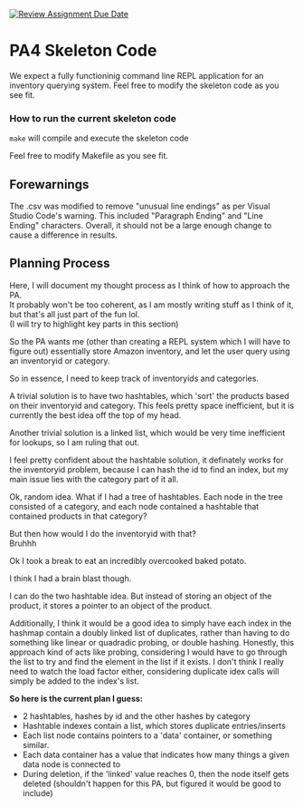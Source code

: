 [![Review Assignment Due Date](https://classroom.github.com/assets/deadline-readme-button-22041afd0340ce965d47ae6ef1cefeee28c7c493a6346c4f15d667ab976d596c.svg)](https://classroom.github.com/a/pAwGQi_N)

# PA4 Skeleton Code
We expect a fully functioninig command line REPL application for an inventory querying system. Feel free to modify the skeleton code as you see fit.

### How to run the current skeleton code
`make` will compile and execute the skeleton code

Feel free to modify Makefile as you see fit.





## Forewarnings

The .csv was modified to remove "unusual line endings" as per Visual Studio Code's warning. This included "Paragraph Ending" and "Line Ending" characters. Overall, it should not be a large enough change to cause a difference in results.
## Planning Process

Here, I will document my thought process as I think of how to approach the PA.\
It probably won't be too coherent, as I am mostly writing stuff as I think of it, but that's all just part of the fun lol.\
(I will try to highlight key parts in this section)

So the PA wants me (other than creating a REPL system which I will have to figure out) essentially store Amazon inventory, and let the user query using an inventoryid or category.

So in essence, I need to keep track of inventoryids and categories.

A trivial solution is to have two hashtables, which 'sort' the products based on their inventoryid and category. This feels pretty space inefficient, but it is currently the best idea off the top of my head.

Another trivial solution is a linked list, which would be very time inefficient for lookups, so I am ruling that out.

I feel pretty confident about the hashtable solution, it definately works for the inventoryid problem, because I can hash the id to find an index, but my main issue lies with the category part of it all.


Ok, random idea. What if I had a tree of hashtables. Each node in the tree consisted of a category, and each node contained a hashtable that contained products in that category?

But then how would I do the inventoryid with that?\
Bruhhh

Ok I took a break to eat an incredibly overcooked baked potato.

I think I had a brain blast though.

I can do the two hashtable idea. But instead of storing an object of the product, it stores a pointer to an object of the product.

Additionally, I think it would be a good idea to simply have each index in the hashmap contain a doubly linked list of duplicates, rather than having to do something like linear or quadradic probing, or double hashing. Honestly, this approach kind of acts like probing, considering I would have to go through the list to try and find the element in the list if it exists. I don't think I really need to watch the load factor either, considering duplicate idex calls will simply be added to the index's list.

**So here is the current plan I guess:**

- 2 hashtables, hashes by id and the other hashes by category
- Hashtable indexes contain a list, which stores duplicate entries/inserts
- Each list node contains pointers to a 'data' container, or something similar. 
- Each data container has a value that indicates how many things a given data node is connected to
- During deletion, if the 'linked' value reaches 0, then the node itself gets deleted (shouldn't happen for this PA, but figured it would be good to include)
